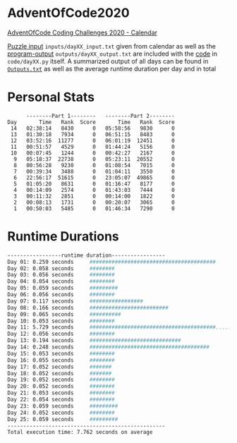 # AdventOfCode2020
[AdventOfCode Coding Challenges 2020 - Calendar](https://adventofcode.com/2020) 

[Puzzle input](inputs) `inputs/dayXX_input.txt` given from calendar as well as the [program-output](outputs) `outputs/dayXX_output.txt` are included with the [code](code) in `code/dayXX.py` itself.
A summarized output of all days can be found in [`Outputs.txt`](Outputs.txt) as well as the average runtime duration per day and in total

# Personal Stats
```
      --------Part 1--------   --------Part 2--------
Day       Time   Rank  Score       Time   Rank  Score
 14   02:38:14   8430      0   05:58:56   9830      0
 13   01:30:18   7934      0   06:51:15   8483      0
 12   03:52:16  11277      0   06:01:19  12451      0
 11   00:51:57   4529      0   01:44:24   5156      0
 10   00:07:45   1244      0   00:42:27   2167      0
  9   05:18:37  22738      0   05:23:11  20552      0
  8   00:56:28   9230      0   01:08:54   7015      0
  7   00:39:34   3488      0   01:04:11   3550      0
  6   22:56:17  51615      0   23:05:07  49865      0
  5   01:05:20   8631      0   01:16:47   8177      0
  4   00:14:09   2574      0   01:43:03   7444      0
  3   00:11:32   2851      0   00:14:00   1822      0
  2   00:08:13   1731      0   00:20:07   3065      0
  1   00:50:03   5485      0   01:46:34   7290      0
```
# Runtime Durations
<!--
After this, insert runtime durations 
-->
```bash 
-----------------runtime duration-----------------
Day 01: 0.259 seconds     ########################################
Day 02: 0.058 seconds     ########
Day 03: 0.056 seconds     ########
Day 04: 0.054 seconds     ########
Day 05: 0.059 seconds     #########
Day 06: 0.056 seconds     ########
Day 07: 0.117 seconds     #################
Day 08: 0.166 seconds     #########################
Day 09: 0.065 seconds     ##########
Day 10: 0.053 seconds     ########
Day 11: 5.729 seconds     ########################################...............#
Day 12: 0.056 seconds     ########
Day 13: 0.194 seconds     #############################
Day 14: 0.248 seconds     ######################################
Day 15: 0.053 seconds     ########
Day 16: 0.055 seconds     ########
Day 17: 0.052 seconds     #######
Day 18: 0.052 seconds     #######
Day 19: 0.052 seconds     ########
Day 20: 0.052 seconds     ########
Day 21: 0.053 seconds     ########
Day 22: 0.054 seconds     ########
Day 23: 0.059 seconds     #########
Day 24: 0.052 seconds     ########
Day 25: 0.059 seconds     #########
--------------------------------------------------
Total execution time: 7.762 seconds on average
``` 
